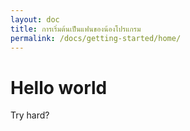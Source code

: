```yaml
---
layout: doc
title: การเริ่มต้นเป็นแฟนของน้องโปรแกรม
permalink: /docs/getting-started/home/
---
```


# Hello world

Try hard?

